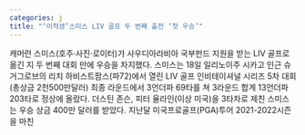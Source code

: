 ```yaml
---
categories: j
title: "‘이적생’스미스 LIV 골프 두 번째 출전 ‘첫 우승’"
---
```

캐머런 스미스(호주·사진·로이터)가 사우디아라비아 국부펀드 지원을 받는 LIV 골프로 옮긴 지 두 번째 대회 만에 우승을 차지했다. 스미스는 18일 일리노이주 시카고 인근 슈거그로브의 리치 하비스트팜스(파72)에서 열린 LIV 골프 인비테이셔널 시리즈 5차 대회(총상금 2천500만달러) 최종 라운드에서 3언더파 69타를 쳐 3라운드 합계 13언더파 203타로 정상에 올랐다. 더스틴 존슨, 피터 율라인(이상 미국)을 3타차로 제친 스미스는 우승 상금 400만 달러를 받았다. 지난달 미국프로골프(PGA)투어 2021-2022시즌을 마친